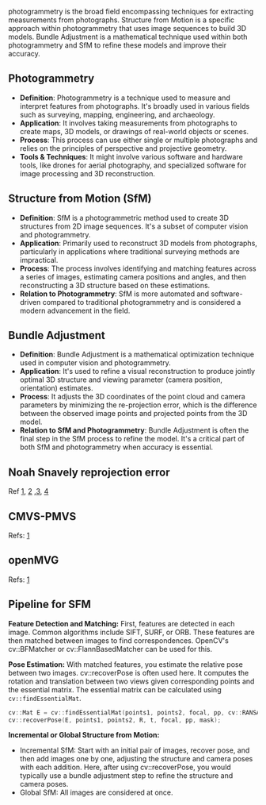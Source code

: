 photogrammetry is the broad field encompassing techniques for extracting measurements from photographs. Structure from Motion is a specific approach within photogrammetry that uses image sequences to build 3D models. Bundle Adjustment is a mathematical technique used within both photogrammetry and SfM to refine these models and improve their accuracy.


## Photogrammetry

   - **Definition**: Photogrammetry is a technique used to measure and interpret features from photographs. It's broadly used in various fields such as surveying, mapping, engineering, and archaeology.
   - **Application**: It involves taking measurements from photographs to create maps, 3D models, or drawings of real-world objects or scenes.
   - **Process**: This process can use either single or multiple photographs and relies on the principles of perspective and projective geometry.
   - **Tools & Techniques**: It might involve various software and hardware tools, like drones for aerial photography, and specialized software for image processing and 3D reconstruction.

## Structure from Motion (SfM)

   - **Definition**: SfM is a photogrammetric method used to create 3D structures from 2D image sequences. It's a subset of computer vision and photogrammetry.
   - **Application**: Primarily used to reconstruct 3D models from photographs, particularly in applications where traditional surveying methods are impractical.
   - **Process**: The process involves identifying and matching features across a series of images, estimating camera positions and angles, and then reconstructing a 3D structure based on these estimations.
   - **Relation to Photogrammetry**: SfM is more automated and software-driven compared to traditional photogrammetry and is considered a modern advancement in the field.

## Bundle Adjustment
   - **Definition**: Bundle Adjustment is a mathematical optimization technique used in computer vision and photogrammetry.
   - **Application**: It's used to refine a visual reconstruction to produce jointly optimal 3D structure and viewing parameter (camera position, orientation) estimates.
   - **Process**: It adjusts the 3D coordinates of the point cloud and camera parameters by minimizing the re-projection error, which is the difference between the observed image points and projected points from the 3D model.
   - **Relation to SfM and Photogrammetry**: Bundle Adjustment is often the final step in the SfM process to refine the model. It's a critical part of both SfM and photogrammetry when accuracy is essential.


## Noah Snavely reprojection error

Ref [1](https://www.eecs.umich.edu/courses/eecs442-ahowens/fa21/slides/lec22-sfm.pdf), [2](https://ceres-solver.googlesource.com/ceres-solver/+/1.12.0/examples/snavely_reprojection_error.h)
,[3](http://ceres-solver.org/nnls_tutorial.html#bundle-adjustment), [4](https://homes.cs.washington.edu/~sagarwal/bal.pdf)
## CMVS-PMVS
Refs: [1](https://github.com/pmoulon/CMVS-PMVS)


## openMVG
Refs: [1](https://opensourcephotogrammetry.blogspot.com/)




##  Pipeline for SFM

**Feature Detection and Matching:**
First, features are detected in each image. Common algorithms include SIFT, SURF, or ORB. 
These features are then matched between images to find correspondences. OpenCV's cv::BFMatcher or cv::FlannBasedMatcher can be used for this.

**Pose Estimation:**
With matched features, you estimate the relative pose between two images. cv::recoverPose is often used here. It computes the rotation and translation between two views given corresponding points and the essential matrix. The essential matrix can be calculated using `cv::findEssentialMat`.

```cpp
cv::Mat E = cv::findEssentialMat(points1, points2, focal, pp, cv::RANSAC, 0.999, 1.0, mask);
cv::recoverPose(E, points1, points2, R, t, focal, pp, mask);
```


**Incremental or Global Structure from Motion:**
- Incremental SfM: Start with an initial pair of images, recover pose, and then add images one by one, adjusting the structure and camera poses with each addition. Here, after using cv::recoverPose, you would typically use a bundle adjustment step to refine the structure and camera poses.
- Global SfM: All images are considered at once. 












